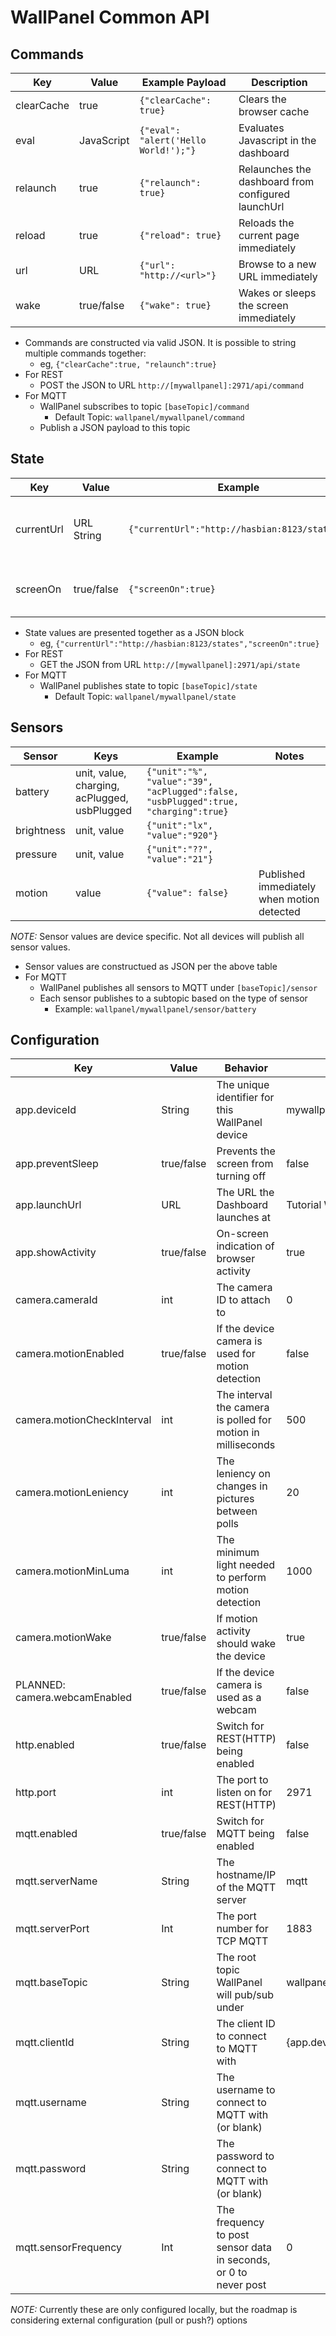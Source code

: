 # WallPanel Common API

## Commands
Key | Value | Example Payload | Description
-|-|-|-
clearCache | true | ```{"clearCache": true}``` | Clears the browser cache
eval | JavaScript | ```{"eval": "alert('Hello World!');"}``` | Evaluates Javascript in the dashboard
relaunch | true | ```{"relaunch": true}``` | Relaunches the dashboard from configured launchUrl
reload | true | ```{"reload": true}``` | Reloads the current page immediately 
url | URL | ```{"url": "http://<url>"}``` | Browse to a new URL immediately
wake | true/false | ```{"wake": true}``` | Wakes or sleeps the screen immediately

* Commands are constructed via valid JSON. It is possible to string multiple commands together:
  * eg, ```{"clearCache":true, "relaunch":true}```
* For REST
  * POST the JSON to URL ```http://[mywallpanel]:2971/api/command```
* For MQTT
  * WallPanel subscribes to topic ```[baseTopic]/command```
    * Default Topic: ```wallpanel/mywallpanel/command```
  * Publish a JSON payload to this topic

## State
Key | Value | Example | Description
-|-|-|-
currentUrl | URL String | ```{"currentUrl":"http://hasbian:8123/states"}``` | Current URL the Dashboard is displaying
screenOn | true/false | ```{"screenOn":true}``` | If the screen is currently on

* State values are presented together as a JSON block
  * eg, ```{"currentUrl":"http://hasbian:8123/states","screenOn":true}```
* For REST
  * GET the JSON from URL ```http://[mywallpanel]:2971/api/state```
* For MQTT
  * WallPanel publishes state to topic ```[baseTopic]/state```
    * Default Topic: ```wallpanel/mywallpanel/state```

## Sensors
Sensor | Keys | Example | Notes
-|-|-|-
battery | unit, value, charging, acPlugged, usbPlugged | ```{"unit":"%", "value":"39", "acPlugged":false, "usbPlugged":true, "charging":true}``` |
brightness | unit, value | ```{"unit":"lx", "value":"920"}``` |
pressure | unit, value | ```{"unit":"??", "value":"21"}``` |
motion | value | ```{"value": false}``` | Published immediately when motion detected

*NOTE:* Sensor values are device specific. Not all devices will publish all sensor values.

* Sensor values are constructued as JSON per the above table
* For MQTT
  * WallPanel publishes all sensors to MQTT under ```[baseTopic]/sensor```
  * Each sensor publishes to a subtopic based on the type of sensor
    * Example: ```wallpanel/mywallpanel/sensor/battery```

## Configuration
Key | Value | Behavior | Default
-|-|-|-
app.deviceId | String | The unique identifier for this WallPanel device | mywallpanel
app.preventSleep | true/false | Prevents the screen from turning off | false
app.launchUrl | URL | The URL the Dashboard launches at | Tutorial Webpage 
app.showActivity | true/false | On-screen indication of browser activity | true
camera.cameraId | int | The camera ID to attach to | 0
camera.motionEnabled | true/false | If the device camera is used for motion detection | false
camera.motionCheckInterval | int | The interval the camera is polled for motion in milliseconds | 500
camera.motionLeniency | int | The leniency on changes in pictures between polls | 20
camera.motionMinLuma | int | The minimum light needed to perform motion detection | 1000
camera.motionWake | true/false | If motion activity should wake the device | true
PLANNED: camera.webcamEnabled | true/false | If the device camera is used as a webcam | false
http.enabled | true/false | Switch for REST(HTTP) being enabled | false
http.port | int | The port to listen on for REST(HTTP) | 2971
mqtt.enabled | true/false | Switch for MQTT being enabled | false 
mqtt.serverName | String | The hostname/IP of the MQTT server | mqtt 
mqtt.serverPort | Int | The port number for TCP MQTT | 1883 
mqtt.baseTopic | String | The root topic WallPanel will pub/sub under | wallpanel/{app.deviceId}/ 
mqtt.clientId | String | The client ID to connect to MQTT with | {app.deviceId}  
mqtt.username | String | The username to connect to MQTT with (or blank) |  
mqtt.password | String | The password to connect to MQTT with (or blank) | 
mqtt.sensorFrequency | Int | The frequency to post sensor data in seconds, or 0 to never post | 0 

*NOTE:* Currently these are only configured locally, but the roadmap is considering external configuration (pull or push?) options
